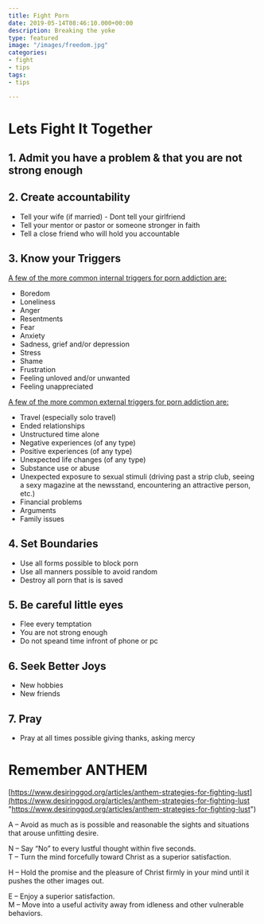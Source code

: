 ```yaml
---
title: Fight Porn
date: 2019-05-14T08:46:10.000+00:00
description: Breaking the yoke
type: featured
image: "/images/freedom.jpg"
categories:
- fight
- tips
tags:
- tips

---
```

# Lets Fight It Together

## 1. Admit you have a problem & that you are not strong enough

## 2. Create accountability

* Tell your wife (if married) - Dont tell your girlfriend
* Tell your mentor or pastor or someone stronger in faith
* Tell a close friend who will hold you accountable

## 3. Know your Triggers

[A few of the more common internal triggers for porn addiction are:](https://www.addiction.com/blogs/expert-blogs/porn-addicts-do-you-know-what-triggers-your-behavior/)

* Boredom
* Loneliness
* Anger
* Resentments
* Fear
* Anxiety
* Sadness, grief and/or depression
* Stress
* Shame
* Frustration
* Feeling unloved and/or unwanted
* Feeling unappreciated

[A few of the more common external triggers for porn addiction are:](https://www.addiction.com/blogs/expert-blogs/porn-addicts-do-you-know-what-triggers-your-behavior/)

* Travel (especially solo travel)
* Ended relationships
* Unstructured time alone
* Negative experiences (of any type)
* Positive experiences (of any type)
* Unexpected life changes (of any type)
* Substance use or abuse
* Unexpected exposure to sexual stimuli (driving past a strip club, seeing a sexy magazine at the newsstand, encountering an attractive person, etc.)
* Financial problems
* Arguments
* Family issues

## 4. Set Boundaries

* Use all forms possible to block porn
* Use all manners possible to avoid random
* Destroy all porn that is is saved

## 5. Be careful little eyes

* Flee every temptation
* You are not strong enough
* Do not speand time infront of phone or pc

## 6. Seek Better Joys

* New hobbies
* New friends

## 7. Pray

* Pray at all times possible giving thanks, asking mercy

# Remember ANTHEM

[https://www.desiringgod.org/articles/anthem-strategies-for-fighting-lust](https://www.desiringgod.org/articles/anthem-strategies-for-fighting-lust "https://www.desiringgod.org/articles/anthem-strategies-for-fighting-lust")

A – Avoid as much as is possible and reasonable the sights and situations that arouse unfitting desire.

N – Say “No” to every lustful thought within five seconds.  
T – Turn the mind forcefully toward Christ as a superior satisfaction.

H – Hold the promise and the pleasure of Christ firmly in your mind until it pushes the other images out.

E – Enjoy a superior satisfaction.  
M – Move into a useful activity away from idleness and other vulnerable behaviors.